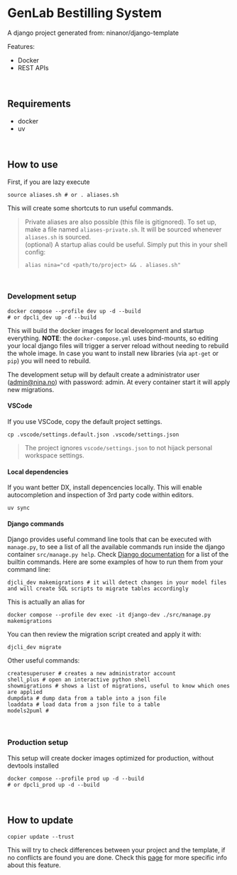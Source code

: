 # GenLab Bestilling System
A django project generated from: ninanor/django-template

Features:
- Docker
- REST APIs

<br>

## Requirements
- docker
- uv

<br>

## How to use
First, if you are lazy execute
```
source aliases.sh # or . aliases.sh
```
This will create some shortcuts to run useful commands.

> Private aliases are also possible (this file is gitignored).
> To set up, make a file named `aliases-private.sh`. It will be sourced whenever `aliases.sh` is sourced. <br>
> (optional) A startup alias could be useful. Simply put this in your shell config:
> ```
> alias nina="cd <path/to/project> && . aliases.sh"
> ```

<br>

### Development setup

```
docker compose --profile dev up -d --build
# or dpcli_dev up -d --build
```
This will build the docker images for local development and startup everything.
**NOTE**: the `docker-compose.yml` uses bind-mounts, so editing your local django files will trigger a server reload without needing to rebuild the whole image.
In case you want to install new libraries (via `apt-get` or `pip`) you will need to rebuild.

The development setup will by default create a administrator user (admin@nina.no) with password: admin.
At every container start it will apply new migrations.

#### VSCode
If you use VSCode, copy the default project settings.
```
cp .vscode/settings.default.json .vscode/settings.json
```
> The project ignores `vscode/settings.json` to not hijack personal workspace settings.

#### Local dependencies
If you want better DX, install depencencies locally. This will enable autocompletion and inspection of 3rd party code within editors.
```
uv sync
```

#### Django commands
Django provides useful command line tools that can be executed with `manage.py`, to see a list of all the available commands run inside the django container `src/manage.py help`.
Check [Django documentation](https://docs.djangoproject.com/en/5.0/ref/django-admin/) for a list of the builtin commands.
Here are some examples of how to run them from your command line:
```
djcli_dev makemigrations # it will detect changes in your model files and will create SQL scripts to migrate tables accordingly
```
This is actually an alias for
```
docker compose --profile dev exec -it django-dev ./src/manage.py makemigrations
```

You can then review the migration script created and apply it with:
```
djcli_dev migrate
```

Other useful commands:
```
createsuperuser # creates a new administrator account
shell_plus # open an interactive python shell
showmigrations # shows a list of migrations, useful to know which ones are applied
dumpdata # dump data from a table into a json file
loaddata # load data from a json file to a table
models2puml #
```

<br>

### Production setup
This setup will create docker images optimized for production, without devtools installed
```
docker compose --profile prod up -d --build
# or dpcli_prod up -d --build
```

<br>

## How to update
```
copier update --trust
```

This will try to check differences between your project and the template, if no conflicts are found you are done.
Check this [page](https://copier.readthedocs.io/en/stable/updating/) for more specific info about this feature.
